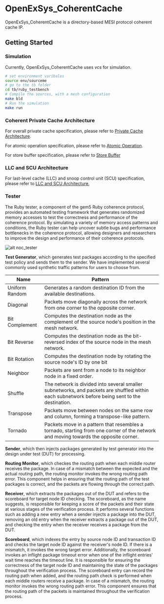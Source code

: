 # OpenExSys_CoherentCache
OpenExSys_CoherentCache is a directory-based MESI protocol coherent cache IP.

## Getting Started

### Simulation

Currently, OpenExSys_CoherentCache uses *vcs* for simulation.

```sh
# set environment varibales
source env/sourceme
# go to the tb folder
cd tb/ruby_testbench
# Compile the sources, with a mesh configuration
make bld
# Run the simulation
make run
```

### Coherent Private Cache Architecture

For overall private cache specification, please refer to [Private Cache Architecture](./rtl/rvh_cache/doc/l1d_coherence.md).

For atomic operation specification, please refer to [Atomic Operation](./rtl/rvh_cache/doc/l1d_amo.md).

For store buffer specification, please refer to [Store Buffer](./rtl/rvh_cache/doc/l1d_stb.md)

### LLC and SCU Architecture

For last-level cache (LLC) and snoop control unit (SCU) specification, please refer to [LLC and SCU Architecture](./rtl/rvh_cache/doc/scu_coherence.md), 



### Tester

The Ruby tester, a component of the gem5 Ruby coherence protocol, provides an automated testing framework that generates randomized memory accesses to test the correctness and performance of the coherence protocol. 
By simulating a variety of memory access patterns and conditions, the Ruby tester can help uncover subtle bugs and performance bottlenecks in the coherence protocol, allowing designers and researchers to improve the design and performance of their coherence protocols.


![alt noc_tester](./ruby_tester.png)

**Test Generator**, which generates test packages according to the specified test policy and sends 
them to the sender. We have implemented several commonly used synthetic traffic patterns for users 
to choose from.

| Name           | Pattern                                                                                                                                        |
| -------------- | ---------------------------------------------------------------------------------------------------------------------------------------------- |
| Uniform Random | Generates a random destination ID from the available destinations.                                                                             |
| Diagonal       | Packets move diagonally across the network from one corner to the opposite corner.                                                             |
| Bit Complement | Computes the destination node as the complement of the source node's position in the mesh network.                                             |
| Bit Reverse    | Computes the destination node as the bit-reversed index of the source node in the mesh network.                                                |
| Bit Rotation   | Computes the destination node by rotating the source node's ID by one bit                                                                      |
| Neighbor       | Packets are sent from a node to its neighbor node in a fixed order.                                                                            |
| Shuffle        | The network is divided into several smaller subnetworks, and packets are shuffled within each subnetwork before being sent to the destination. |
| Transpose      | Packets move between nodes on the same row and column, forming a transpose-like pattern.                                                       |
| Tornado        | Packets move in a pattern that resembles a tornado, starting from one corner of the network and moving towards the opposite corner.            |

**Sender**, which then injects packages generated by test generator into the design under test (DUT) 
for processing.

**Routing Monitor**, which checkes the routing path when each middle router receives 
the package. In case of a mismatch between the expected and the actual
routing path, the routing monitor invokes the wrong routing path error. This component
helps in ensuring that the routing path of the test packages is correct, and the packets are
flowing through the correct path.

**Receiver**, which extracts the packages out of the DUT and refers to the
scoreboard for target node ID checking. The scoreboard, as the name suggests, is
responsible for keeping a score of the packets and their state at various stages of the
verification process. It performs several functions such as adding a new entry when a
sender injects a package into the DUT, removing an old entry when the receiver extracts
a package out of the DUT, and checking the entry when the receiver receives a package
from the DUT.

**Scoreboard**, which indexes the entry by source node ID and transaction ID and checks
the target node ID against the receiver's node ID. If there is a mismatch, it invokes the
wrong target error. Additionally, the scoreboard invokes an inflight package timeout
error when one of the inflight entries' wait time reaches the timeout line. It is
responsible for ensuring the correctness of the target node ID and maintaining the state
of the packages throughout the verification process.
The scoreboard entry can record the routing path when added, and the routing path
check is performed when each middle routers receive a package. In case of a mismatch,
the routing monitor invokes the wrong routing path error. This component ensures that
the routing path of the packets is maintained throughout the verification process.

